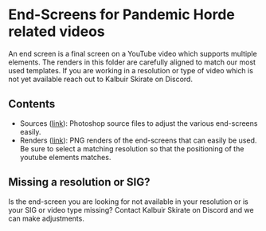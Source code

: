 # End-Screens for Pandemic Horde related videos

An end screen is a final screen on a YouTube video which supports multiple elements. The renders in this folder are carefully aligned to match our most used templates. If you are working in a resolution or type of video which is not yet available reach out to Kalbuir Skirate on Discord.

## Contents
- Sources ([link](/sources/)): Photoshop source files to adjust the various end-screens easily.
- Renders ([link](/renders/)): PNG renders of the end-screens that can easily be used. Be sure to select a matching resolution so that the positioning of the youtube elements matches.


## Missing a resolution or SIG?
Is the end-screen you are looking for not available in your resolution or is your SIG or video type missing? Contact Kalbuir Skirate on Discord and we can make adjustments. 

